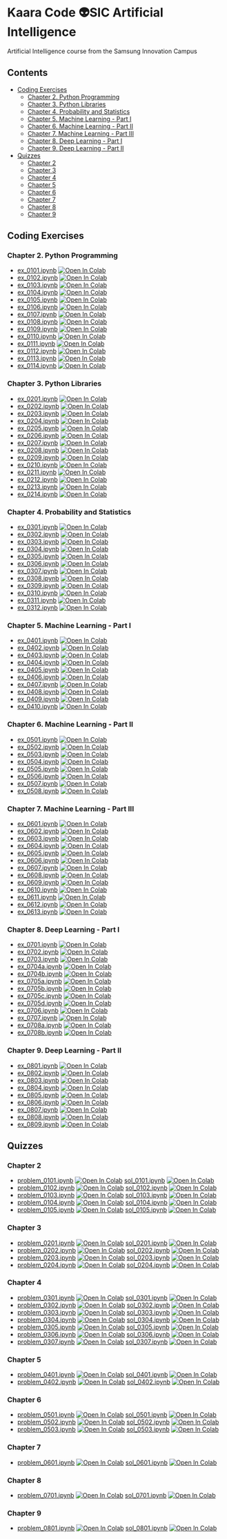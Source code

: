 # Kaara Code 👽SIC Artificial Intelligence
Artificial Intelligence course from the Samsung Innovation Campus

## Contents

* [Coding Exercises](#coding-exercises)
  * [Chapter 2. Python Programming](#chapter-2-python-programming)
  * [Chapter 3. Python Libraries](#chapter-3-python-libraries)
  * [Chapter 4. Probability and Statistics](#chapter-4-probability-and-statistics)
  * [Chapter 5. Machine Learning - Part I](#chapter-5-machine-learning---part-i)
  * [Chapter 6. Machine Learning - Part II](#chapter-6-machine-learning---part-ii)
  * [Chapter 7. Machine Learning - Part III](#chapter-7-machine-learning---part-iii)
  * [Chapter 8. Deep Learning - Part I](#chapter-8-deep-learning---part-i)
  * [Chapter 9. Deep Learning - Part II](#chapter-9-deep-learning---part-ii)
* [Quizzes](#quizzes)
  * [Chapter 2](#chapter-2)
  * [Chapter 3](#chapter-3)
  * [Chapter 4](#chapter-4)
  * [Chapter 5](#chapter-5)
  * [Chapter 6](#chapter-6)
  * [Chapter 7](#chapter-7)
  * [Chapter 8](#chapter-8)
  * [Chapter 9](#chapter-9)

## Coding Exercises

### Chapter 2. Python Programming
* [ex_0101.ipynb](https://github.com/stefannae/SIC-Artificial-Intelligence/blob/main/SIC_AI_Coding_Exercises/SIC_AI_Chapter_02_Coding_Exercises/ex_0101.ipynb) [![Open In Colab](https://colab.research.google.com/assets/colab-badge.svg)](https://colab.research.google.com/github/stefannae/SIC-Artificial-Intelligence/blob/main/SIC_AI_Coding_Exercises/SIC_AI_Chapter_02_Coding_Exercises/ex_0101.ipynb)
* [ex_0102.ipynb](https://github.com/stefannae/SIC-Artificial-Intelligence/blob/main/SIC_AI_Coding_Exercises/SIC_AI_Chapter_02_Coding_Exercises/ex_0102.ipynb) [![Open In Colab](https://colab.research.google.com/assets/colab-badge.svg)](https://colab.research.google.com/github/stefannae/SIC-Artificial-Intelligence/blob/main/SIC_AI_Coding_Exercises/SIC_AI_Chapter_02_Coding_Exercises/ex_0102.ipynb)
* [ex_0103.ipynb](https://github.com/stefannae/SIC-Artificial-Intelligence/blob/main/SIC_AI_Coding_Exercises/SIC_AI_Chapter_02_Coding_Exercises/ex_0103.ipynb) [![Open In Colab](https://colab.research.google.com/assets/colab-badge.svg)](https://colab.research.google.com/github/stefannae/SIC-Artificial-Intelligence/blob/main/SIC_AI_Coding_Exercises/SIC_AI_Chapter_02_Coding_Exercises/ex_0103.ipynb)
* [ex_0104.ipynb](https://github.com/stefannae/SIC-Artificial-Intelligence/blob/main/SIC_AI_Coding_Exercises/SIC_AI_Chapter_02_Coding_Exercises/ex_0104.ipynb) [![Open In Colab](https://colab.research.google.com/assets/colab-badge.svg)](https://colab.research.google.com/github/stefannae/SIC-Artificial-Intelligence/blob/main/SIC_AI_Coding_Exercises/SIC_AI_Chapter_02_Coding_Exercises/ex_0104.ipynb)
* [ex_0105.ipynb](https://github.com/stefannae/SIC-Artificial-Intelligence/blob/main/SIC_AI_Coding_Exercises/SIC_AI_Chapter_02_Coding_Exercises/ex_0105.ipynb) [![Open In Colab](https://colab.research.google.com/assets/colab-badge.svg)](https://colab.research.google.com/github/stefannae/SIC-Artificial-Intelligence/blob/main/SIC_AI_Coding_Exercises/SIC_AI_Chapter_02_Coding_Exercises/ex_0105.ipynb)
* [ex_0106.ipynb](https://github.com/stefannae/SIC-Artificial-Intelligence/blob/main/SIC_AI_Coding_Exercises/SIC_AI_Chapter_02_Coding_Exercises/ex_0106.ipynb) [![Open In Colab](https://colab.research.google.com/assets/colab-badge.svg)](https://colab.research.google.com/github/stefannae/SIC-Artificial-Intelligence/blob/main/SIC_AI_Coding_Exercises/SIC_AI_Chapter_02_Coding_Exercises/ex_0106.ipynb)
* [ex_0107.ipynb](https://github.com/stefannae/SIC-Artificial-Intelligence/blob/main/SIC_AI_Coding_Exercises/SIC_AI_Chapter_02_Coding_Exercises/ex_0107.ipynb) [![Open In Colab](https://colab.research.google.com/assets/colab-badge.svg)](https://colab.research.google.com/github/stefannae/SIC-Artificial-Intelligence/blob/main/SIC_AI_Coding_Exercises/SIC_AI_Chapter_02_Coding_Exercises/ex_0107.ipynb)
* [ex_0108.ipynb](https://github.com/stefannae/SIC-Artificial-Intelligence/blob/main/SIC_AI_Coding_Exercises/SIC_AI_Chapter_02_Coding_Exercises/ex_0108.ipynb) [![Open In Colab](https://colab.research.google.com/assets/colab-badge.svg)](https://colab.research.google.com/github/stefannae/SIC-Artificial-Intelligence/blob/main/SIC_AI_Coding_Exercises/SIC_AI_Chapter_02_Coding_Exercises/ex_0108.ipynb)
* [ex_0109.ipynb](https://github.com/stefannae/SIC-Artificial-Intelligence/blob/main/SIC_AI_Coding_Exercises/SIC_AI_Chapter_02_Coding_Exercises/ex_0109.ipynb) [![Open In Colab](https://colab.research.google.com/assets/colab-badge.svg)](https://colab.research.google.com/github/stefannae/SIC-Artificial-Intelligence/blob/main/SIC_AI_Coding_Exercises/SIC_AI_Chapter_02_Coding_Exercises/ex_0109.ipynb)
* [ex_0110.ipynb](https://github.com/stefannae/SIC-Artificial-Intelligence/blob/main/SIC_AI_Coding_Exercises/SIC_AI_Chapter_02_Coding_Exercises/ex_0110.ipynb) [![Open In Colab](https://colab.research.google.com/assets/colab-badge.svg)](https://colab.research.google.com/github/stefannae/SIC-Artificial-Intelligence/blob/main/SIC_AI_Coding_Exercises/SIC_AI_Chapter_02_Coding_Exercises/ex_0110.ipynb)
* [ex_0111.ipynb](https://github.com/stefannae/SIC-Artificial-Intelligence/blob/main/SIC_AI_Coding_Exercises/SIC_AI_Chapter_02_Coding_Exercises/ex_0111.ipynb) [![Open In Colab](https://colab.research.google.com/assets/colab-badge.svg)](https://colab.research.google.com/github/stefannae/SIC-Artificial-Intelligence/blob/main/SIC_AI_Coding_Exercises/SIC_AI_Chapter_02_Coding_Exercises/ex_0111.ipynb)
* [ex_0112.ipynb](https://github.com/stefannae/SIC-Artificial-Intelligence/blob/main/SIC_AI_Coding_Exercises/SIC_AI_Chapter_02_Coding_Exercises/ex_0112.ipynb) [![Open In Colab](https://colab.research.google.com/assets/colab-badge.svg)](https://colab.research.google.com/github/stefannae/SIC-Artificial-Intelligence/blob/main/SIC_AI_Coding_Exercises/SIC_AI_Chapter_02_Coding_Exercises/ex_0112.ipynb)
* [ex_0113.ipynb](https://github.com/stefannae/SIC-Artificial-Intelligence/blob/main/SIC_AI_Coding_Exercises/SIC_AI_Chapter_02_Coding_Exercises/ex_0113.ipynb) [![Open In Colab](https://colab.research.google.com/assets/colab-badge.svg)](https://colab.research.google.com/github/stefannae/SIC-Artificial-Intelligence/blob/main/SIC_AI_Coding_Exercises/SIC_AI_Chapter_02_Coding_Exercises/ex_0113.ipynb)
* [ex_0114.ipynb](https://github.com/stefannae/SIC-Artificial-Intelligence/blob/main/SIC_AI_Coding_Exercises/SIC_AI_Chapter_02_Coding_Exercises/ex_0114.ipynb) [![Open In Colab](https://colab.research.google.com/assets/colab-badge.svg)](https://colab.research.google.com/github/stefannae/SIC-Artificial-Intelligence/blob/main/SIC_AI_Coding_Exercises/SIC_AI_Chapter_02_Coding_Exercises/ex_0114.ipynb)

### Chapter 3. Python Libraries
* [ex_0201.ipynb](https://github.com/stefannae/SIC-Artificial-Intelligence/blob/main/SIC_AI_Coding_Exercises/SIC_AI_Chapter_03_Coding_Exercises/ex_0201.ipynb) [![Open In Colab](https://colab.research.google.com/assets/colab-badge.svg)](https://colab.research.google.com/github/stefannae/SIC-Artificial-Intelligence/blob/main/SIC_AI_Coding_Exercises/SIC_AI_Chapter_03_Coding_Exercises/ex_0201.ipynb)
* [ex_0202.ipynb](https://github.com/stefannae/SIC-Artificial-Intelligence/blob/main/SIC_AI_Coding_Exercises/SIC_AI_Chapter_03_Coding_Exercises/ex_0202.ipynb) [![Open In Colab](https://colab.research.google.com/assets/colab-badge.svg)](https://colab.research.google.com/github/stefannae/SIC-Artificial-Intelligence/blob/main/SIC_AI_Coding_Exercises/SIC_AI_Chapter_03_Coding_Exercises/ex_0202.ipynb)
* [ex_0203.ipynb](https://github.com/stefannae/SIC-Artificial-Intelligence/blob/main/SIC_AI_Coding_Exercises/SIC_AI_Chapter_03_Coding_Exercises/ex_0203.ipynb) [![Open In Colab](https://colab.research.google.com/assets/colab-badge.svg)](https://colab.research.google.com/github/stefannae/SIC-Artificial-Intelligence/blob/main/SIC_AI_Coding_Exercises/SIC_AI_Chapter_03_Coding_Exercises/ex_0203.ipynb)
* [ex_0204.ipynb](https://github.com/stefannae/SIC-Artificial-Intelligence/blob/main/SIC_AI_Coding_Exercises/SIC_AI_Chapter_03_Coding_Exercises/ex_0204.ipynb) [![Open In Colab](https://colab.research.google.com/assets/colab-badge.svg)](https://colab.research.google.com/github/stefannae/SIC-Artificial-Intelligence/blob/main/SIC_AI_Coding_Exercises/SIC_AI_Chapter_03_Coding_Exercises/ex_0204.ipynb)
* [ex_0205.ipynb](https://github.com/stefannae/SIC-Artificial-Intelligence/blob/main/SIC_AI_Coding_Exercises/SIC_AI_Chapter_03_Coding_Exercises/ex_0205.ipynb) [![Open In Colab](https://colab.research.google.com/assets/colab-badge.svg)](https://colab.research.google.com/github/stefannae/SIC-Artificial-Intelligence/blob/main/SIC_AI_Coding_Exercises/SIC_AI_Chapter_03_Coding_Exercises/ex_0205.ipynb)
* [ex_0206.ipynb](https://github.com/stefannae/SIC-Artificial-Intelligence/blob/main/SIC_AI_Coding_Exercises/SIC_AI_Chapter_03_Coding_Exercises/ex_0206.ipynb) [![Open In Colab](https://colab.research.google.com/assets/colab-badge.svg)](https://colab.research.google.com/github/stefannae/SIC-Artificial-Intelligence/blob/main/SIC_AI_Coding_Exercises/SIC_AI_Chapter_03_Coding_Exercises/ex_0206.ipynb)
* [ex_0207.ipynb](https://github.com/stefannae/SIC-Artificial-Intelligence/blob/main/SIC_AI_Coding_Exercises/SIC_AI_Chapter_03_Coding_Exercises/ex_0207.ipynb) [![Open In Colab](https://colab.research.google.com/assets/colab-badge.svg)](https://colab.research.google.com/github/stefannae/SIC-Artificial-Intelligence/blob/main/SIC_AI_Coding_Exercises/SIC_AI_Chapter_03_Coding_Exercises/ex_0207.ipynb)
* [ex_0208.ipynb](https://github.com/stefannae/SIC-Artificial-Intelligence/blob/main/SIC_AI_Coding_Exercises/SIC_AI_Chapter_03_Coding_Exercises/ex_0208.ipynb) [![Open In Colab](https://colab.research.google.com/assets/colab-badge.svg)](https://colab.research.google.com/github/stefannae/SIC-Artificial-Intelligence/blob/main/SIC_AI_Coding_Exercises/SIC_AI_Chapter_03_Coding_Exercises/ex_0208.ipynb)
* [ex_0209.ipynb](https://github.com/stefannae/SIC-Artificial-Intelligence/blob/main/SIC_AI_Coding_Exercises/SIC_AI_Chapter_03_Coding_Exercises/ex_0209.ipynb) [![Open In Colab](https://colab.research.google.com/assets/colab-badge.svg)](https://colab.research.google.com/github/stefannae/SIC-Artificial-Intelligence/blob/main/SIC_AI_Coding_Exercises/SIC_AI_Chapter_03_Coding_Exercises/ex_0209.ipynb)
* [ex_0210.ipynb](https://github.com/stefannae/SIC-Artificial-Intelligence/blob/main/SIC_AI_Coding_Exercises/SIC_AI_Chapter_03_Coding_Exercises/ex_0210.ipynb) [![Open In Colab](https://colab.research.google.com/assets/colab-badge.svg)](https://colab.research.google.com/github/stefannae/SIC-Artificial-Intelligence/blob/main/SIC_AI_Coding_Exercises/SIC_AI_Chapter_03_Coding_Exercises/ex_0210.ipynb)
* [ex_0211.ipynb](https://github.com/stefannae/SIC-Artificial-Intelligence/blob/main/SIC_AI_Coding_Exercises/SIC_AI_Chapter_03_Coding_Exercises/ex_0211.ipynb) [![Open In Colab](https://colab.research.google.com/assets/colab-badge.svg)](https://colab.research.google.com/github/stefannae/SIC-Artificial-Intelligence/blob/main/SIC_AI_Coding_Exercises/SIC_AI_Chapter_03_Coding_Exercises/ex_0211.ipynb)
* [ex_0212.ipynb](https://github.com/stefannae/SIC-Artificial-Intelligence/blob/main/SIC_AI_Coding_Exercises/SIC_AI_Chapter_03_Coding_Exercises/ex_0212.ipynb) [![Open In Colab](https://colab.research.google.com/assets/colab-badge.svg)](https://colab.research.google.com/github/stefannae/SIC-Artificial-Intelligence/blob/main/SIC_AI_Coding_Exercises/SIC_AI_Chapter_03_Coding_Exercises/ex_0212.ipynb)
* [ex_0213.ipynb](https://github.com/stefannae/SIC-Artificial-Intelligence/blob/main/SIC_AI_Coding_Exercises/SIC_AI_Chapter_03_Coding_Exercises/ex_0213.ipynb) [![Open In Colab](https://colab.research.google.com/assets/colab-badge.svg)](https://colab.research.google.com/github/stefannae/SIC-Artificial-Intelligence/blob/main/SIC_AI_Coding_Exercises/SIC_AI_Chapter_03_Coding_Exercises/ex_0213.ipynb)
* [ex_0214.ipynb](https://github.com/stefannae/SIC-Artificial-Intelligence/blob/main/SIC_AI_Coding_Exercises/SIC_AI_Chapter_03_Coding_Exercises/ex_0214.ipynb) [![Open In Colab](https://colab.research.google.com/assets/colab-badge.svg)](https://colab.research.google.com/github/stefannae/SIC-Artificial-Intelligence/blob/main/SIC_AI_Coding_Exercises/SIC_AI_Chapter_03_Coding_Exercises/ex_0214.ipynb)

### Chapter 4. Probability and Statistics
* [ex_0301.ipynb](https://github.com/stefannae/SIC-Artificial-Intelligence/blob/main/SIC_AI_Coding_Exercises/SIC_AI_Chapter_04_Coding_Exercises/ex_0301.ipynb) [![Open In Colab](https://colab.research.google.com/assets/colab-badge.svg)](https://colab.research.google.com/github/stefannae/SIC-Artificial-Intelligence/blob/main/SIC_AI_Coding_Exercises/SIC_AI_Chapter_04_Coding_Exercises/ex_0301.ipynb)
* [ex_0302.ipynb](https://github.com/stefannae/SIC-Artificial-Intelligence/blob/main/SIC_AI_Coding_Exercises/SIC_AI_Chapter_04_Coding_Exercises/ex_0302.ipynb) [![Open In Colab](https://colab.research.google.com/assets/colab-badge.svg)](https://colab.research.google.com/github/stefannae/SIC-Artificial-Intelligence/blob/main/SIC_AI_Coding_Exercises/SIC_AI_Chapter_04_Coding_Exercises/ex_0302.ipynb)
* [ex_0303.ipynb](https://github.com/stefannae/SIC-Artificial-Intelligence/blob/main/SIC_AI_Coding_Exercises/SIC_AI_Chapter_04_Coding_Exercises/ex_0303.ipynb) [![Open In Colab](https://colab.research.google.com/assets/colab-badge.svg)](https://colab.research.google.com/github/stefannae/SIC-Artificial-Intelligence/blob/main/SIC_AI_Coding_Exercises/SIC_AI_Chapter_04_Coding_Exercises/ex_0303.ipynb)
* [ex_0304.ipynb](https://github.com/stefannae/SIC-Artificial-Intelligence/blob/main/SIC_AI_Coding_Exercises/SIC_AI_Chapter_04_Coding_Exercises/ex_0304.ipynb) [![Open In Colab](https://colab.research.google.com/assets/colab-badge.svg)](https://colab.research.google.com/github/stefannae/SIC-Artificial-Intelligence/blob/main/SIC_AI_Coding_Exercises/SIC_AI_Chapter_04_Coding_Exercises/ex_0304.ipynb)
* [ex_0305.ipynb](https://github.com/stefannae/SIC-Artificial-Intelligence/blob/main/SIC_AI_Coding_Exercises/SIC_AI_Chapter_04_Coding_Exercises/ex_0305.ipynb) [![Open In Colab](https://colab.research.google.com/assets/colab-badge.svg)](https://colab.research.google.com/github/stefannae/SIC-Artificial-Intelligence/blob/main/SIC_AI_Coding_Exercises/SIC_AI_Chapter_04_Coding_Exercises/ex_0305.ipynb)
* [ex_0306.ipynb](https://github.com/stefannae/SIC-Artificial-Intelligence/blob/main/SIC_AI_Coding_Exercises/SIC_AI_Chapter_04_Coding_Exercises/ex_0306.ipynb) [![Open In Colab](https://colab.research.google.com/assets/colab-badge.svg)](https://colab.research.google.com/github/stefannae/SIC-Artificial-Intelligence/blob/main/SIC_AI_Coding_Exercises/SIC_AI_Chapter_04_Coding_Exercises/ex_0306.ipynb)
* [ex_0307.ipynb](https://github.com/stefannae/SIC-Artificial-Intelligence/blob/main/SIC_AI_Coding_Exercises/SIC_AI_Chapter_04_Coding_Exercises/ex_0307.ipynb) [![Open In Colab](https://colab.research.google.com/assets/colab-badge.svg)](https://colab.research.google.com/github/stefannae/SIC-Artificial-Intelligence/blob/main/SIC_AI_Coding_Exercises/SIC_AI_Chapter_04_Coding_Exercises/ex_0307.ipynb)
* [ex_0308.ipynb](https://github.com/stefannae/SIC-Artificial-Intelligence/blob/main/SIC_AI_Coding_Exercises/SIC_AI_Chapter_04_Coding_Exercises/ex_0308.ipynb) [![Open In Colab](https://colab.research.google.com/assets/colab-badge.svg)](https://colab.research.google.com/github/stefannae/SIC-Artificial-Intelligence/blob/main/SIC_AI_Coding_Exercises/SIC_AI_Chapter_04_Coding_Exercises/ex_0308.ipynb)
* [ex_0309.ipynb](https://github.com/stefannae/SIC-Artificial-Intelligence/blob/main/SIC_AI_Coding_Exercises/SIC_AI_Chapter_04_Coding_Exercises/ex_0309.ipynb) [![Open In Colab](https://colab.research.google.com/assets/colab-badge.svg)](https://colab.research.google.com/github/stefannae/SIC-Artificial-Intelligence/blob/main/SIC_AI_Coding_Exercises/SIC_AI_Chapter_04_Coding_Exercises/ex_0309.ipynb)
* [ex_0310.ipynb](https://github.com/stefannae/SIC-Artificial-Intelligence/blob/main/SIC_AI_Coding_Exercises/SIC_AI_Chapter_04_Coding_Exercises/ex_0310.ipynb) [![Open In Colab](https://colab.research.google.com/assets/colab-badge.svg)](https://colab.research.google.com/github/stefannae/SIC-Artificial-Intelligence/blob/main/SIC_AI_Coding_Exercises/SIC_AI_Chapter_04_Coding_Exercises/ex_0310.ipynb)
* [ex_0311.ipynb](https://github.com/stefannae/SIC-Artificial-Intelligence/blob/main/SIC_AI_Coding_Exercises/SIC_AI_Chapter_04_Coding_Exercises/ex_0311.ipynb) [![Open In Colab](https://colab.research.google.com/assets/colab-badge.svg)](https://colab.research.google.com/github/stefannae/SIC-Artificial-Intelligence/blob/main/SIC_AI_Coding_Exercises/SIC_AI_Chapter_04_Coding_Exercises/ex_0311.ipynb)
* [ex_0312.ipynb](https://github.com/stefannae/SIC-Artificial-Intelligence/blob/main/SIC_AI_Coding_Exercises/SIC_AI_Chapter_04_Coding_Exercises/ex_0312.ipynb) [![Open In Colab](https://colab.research.google.com/assets/colab-badge.svg)](https://colab.research.google.com/github/stefannae/SIC-Artificial-Intelligence/blob/main/SIC_AI_Coding_Exercises/SIC_AI_Chapter_04_Coding_Exercises/ex_0312.ipynb)

### Chapter 5. Machine Learning - Part I
* [ex_0401.ipynb](https://github.com/stefannae/SIC-Artificial-Intelligence/blob/main/SIC_AI_Coding_Exercises/SIC_AI_Chapter_05_Coding_Exercises/ex_0401.ipynb) [![Open In Colab](https://colab.research.google.com/assets/colab-badge.svg)](https://colab.research.google.com/github/stefannae/SIC-Artificial-Intelligence/blob/main/SIC_AI_Coding_Exercises/SIC_AI_Chapter_05_Coding_Exercises/ex_0401.ipynb)
* [ex_0402.ipynb](https://github.com/stefannae/SIC-Artificial-Intelligence/blob/main/SIC_AI_Coding_Exercises/SIC_AI_Chapter_05_Coding_Exercises/ex_0402.ipynb) [![Open In Colab](https://colab.research.google.com/assets/colab-badge.svg)](https://colab.research.google.com/github/stefannae/SIC-Artificial-Intelligence/blob/main/SIC_AI_Coding_Exercises/SIC_AI_Chapter_05_Coding_Exercises/ex_0402.ipynb)
* [ex_0403.ipynb](https://github.com/stefannae/SIC-Artificial-Intelligence/blob/main/SIC_AI_Coding_Exercises/SIC_AI_Chapter_05_Coding_Exercises/ex_0403.ipynb) [![Open In Colab](https://colab.research.google.com/assets/colab-badge.svg)](https://colab.research.google.com/github/stefannae/SIC-Artificial-Intelligence/blob/main/SIC_AI_Coding_Exercises/SIC_AI_Chapter_05_Coding_Exercises/ex_0403.ipynb)
* [ex_0404.ipynb](https://github.com/stefannae/SIC-Artificial-Intelligence/blob/main/SIC_AI_Coding_Exercises/SIC_AI_Chapter_05_Coding_Exercises/ex_0404.ipynb) [![Open In Colab](https://colab.research.google.com/assets/colab-badge.svg)](https://colab.research.google.com/github/stefannae/SIC-Artificial-Intelligence/blob/main/SIC_AI_Coding_Exercises/SIC_AI_Chapter_05_Coding_Exercises/ex_0404.ipynb)
* [ex_0405.ipynb](https://github.com/stefannae/SIC-Artificial-Intelligence/blob/main/SIC_AI_Coding_Exercises/SIC_AI_Chapter_05_Coding_Exercises/ex_0405.ipynb) [![Open In Colab](https://colab.research.google.com/assets/colab-badge.svg)](https://colab.research.google.com/github/stefannae/SIC-Artificial-Intelligence/blob/main/SIC_AI_Coding_Exercises/SIC_AI_Chapter_05_Coding_Exercises/ex_0405.ipynb)
* [ex_0406.ipynb](https://github.com/stefannae/SIC-Artificial-Intelligence/blob/main/SIC_AI_Coding_Exercises/SIC_AI_Chapter_05_Coding_Exercises/ex_0406.ipynb) [![Open In Colab](https://colab.research.google.com/assets/colab-badge.svg)](https://colab.research.google.com/github/stefannae/SIC-Artificial-Intelligence/blob/main/SIC_AI_Coding_Exercises/SIC_AI_Chapter_05_Coding_Exercises/ex_0406.ipynb)
* [ex_0407.ipynb](https://github.com/stefannae/SIC-Artificial-Intelligence/blob/main/SIC_AI_Coding_Exercises/SIC_AI_Chapter_05_Coding_Exercises/ex_0407.ipynb) [![Open In Colab](https://colab.research.google.com/assets/colab-badge.svg)](https://colab.research.google.com/github/stefannae/SIC-Artificial-Intelligence/blob/main/SIC_AI_Coding_Exercises/SIC_AI_Chapter_05_Coding_Exercises/ex_0407.ipynb)
* [ex_0408.ipynb](https://github.com/stefannae/SIC-Artificial-Intelligence/blob/main/SIC_AI_Coding_Exercises/SIC_AI_Chapter_05_Coding_Exercises/ex_0408.ipynb) [![Open In Colab](https://colab.research.google.com/assets/colab-badge.svg)](https://colab.research.google.com/github/stefannae/SIC-Artificial-Intelligence/blob/main/SIC_AI_Coding_Exercises/SIC_AI_Chapter_05_Coding_Exercises/ex_0408.ipynb)
* [ex_0409.ipynb](https://github.com/stefannae/SIC-Artificial-Intelligence/blob/main/SIC_AI_Coding_Exercises/SIC_AI_Chapter_05_Coding_Exercises/ex_0409.ipynb) [![Open In Colab](https://colab.research.google.com/assets/colab-badge.svg)](https://colab.research.google.com/github/stefannae/SIC-Artificial-Intelligence/blob/main/SIC_AI_Coding_Exercises/SIC_AI_Chapter_05_Coding_Exercises/ex_0409.ipynb)
* [ex_0410.ipynb](https://github.com/stefannae/SIC-Artificial-Intelligence/blob/main/SIC_AI_Coding_Exercises/SIC_AI_Chapter_05_Coding_Exercises/ex_0410.ipynb) [![Open In Colab](https://colab.research.google.com/assets/colab-badge.svg)](https://colab.research.google.com/github/stefannae/SIC-Artificial-Intelligence/blob/main/SIC_AI_Coding_Exercises/SIC_AI_Chapter_05_Coding_Exercises/ex_0410.ipynb)

### Chapter 6. Machine Learning - Part II
* [ex_0501.ipynb](https://github.com/stefannae/SIC-Artificial-Intelligence/blob/main/SIC_AI_Coding_Exercises/SIC_AI_Chapter_06_Coding_Exercises/ex_0501.ipynb) [![Open In Colab](https://colab.research.google.com/assets/colab-badge.svg)](https://colab.research.google.com/github/stefannae/SIC-Artificial-Intelligence/blob/main/SIC_AI_Coding_Exercises/SIC_AI_Chapter_06_Coding_Exercises/ex_0501.ipynb)
* [ex_0502.ipynb](https://github.com/stefannae/SIC-Artificial-Intelligence/blob/main/SIC_AI_Coding_Exercises/SIC_AI_Chapter_06_Coding_Exercises/ex_0502.ipynb) [![Open In Colab](https://colab.research.google.com/assets/colab-badge.svg)](https://colab.research.google.com/github/stefannae/SIC-Artificial-Intelligence/blob/main/SIC_AI_Coding_Exercises/SIC_AI_Chapter_06_Coding_Exercises/ex_0502.ipynb)
* [ex_0503.ipynb](https://github.com/stefannae/SIC-Artificial-Intelligence/blob/main/SIC_AI_Coding_Exercises/SIC_AI_Chapter_06_Coding_Exercises/ex_0503.ipynb) [![Open In Colab](https://colab.research.google.com/assets/colab-badge.svg)](https://colab.research.google.com/github/stefannae/SIC-Artificial-Intelligence/blob/main/SIC_AI_Coding_Exercises/SIC_AI_Chapter_06_Coding_Exercises/ex_0503.ipynb)
* [ex_0504.ipynb](https://github.com/stefannae/SIC-Artificial-Intelligence/blob/main/SIC_AI_Coding_Exercises/SIC_AI_Chapter_06_Coding_Exercises/ex_0504.ipynb) [![Open In Colab](https://colab.research.google.com/assets/colab-badge.svg)](https://colab.research.google.com/github/stefannae/SIC-Artificial-Intelligence/blob/main/SIC_AI_Coding_Exercises/SIC_AI_Chapter_06_Coding_Exercises/ex_0504.ipynb)
* [ex_0505.ipynb](https://github.com/stefannae/SIC-Artificial-Intelligence/blob/main/SIC_AI_Coding_Exercises/SIC_AI_Chapter_06_Coding_Exercises/ex_0505.ipynb) [![Open In Colab](https://colab.research.google.com/assets/colab-badge.svg)](https://colab.research.google.com/github/stefannae/SIC-Artificial-Intelligence/blob/main/SIC_AI_Coding_Exercises/SIC_AI_Chapter_06_Coding_Exercises/ex_0505.ipynb)
* [ex_0506.ipynb](https://github.com/stefannae/SIC-Artificial-Intelligence/blob/main/SIC_AI_Coding_Exercises/SIC_AI_Chapter_06_Coding_Exercises/ex_0506.ipynb) [![Open In Colab](https://colab.research.google.com/assets/colab-badge.svg)](https://colab.research.google.com/github/stefannae/SIC-Artificial-Intelligence/blob/main/SIC_AI_Coding_Exercises/SIC_AI_Chapter_06_Coding_Exercises/ex_0506.ipynb)
* [ex_0507.ipynb](https://github.com/stefannae/SIC-Artificial-Intelligence/blob/main/SIC_AI_Coding_Exercises/SIC_AI_Chapter_06_Coding_Exercises/ex_0507.ipynb) [![Open In Colab](https://colab.research.google.com/assets/colab-badge.svg)](https://colab.research.google.com/github/stefannae/SIC-Artificial-Intelligence/blob/main/SIC_AI_Coding_Exercises/SIC_AI_Chapter_06_Coding_Exercises/ex_0507.ipynb)
* [ex_0508.ipynb](https://github.com/stefannae/SIC-Artificial-Intelligence/blob/main/SIC_AI_Coding_Exercises/SIC_AI_Chapter_06_Coding_Exercises/ex_0508.ipynb) [![Open In Colab](https://colab.research.google.com/assets/colab-badge.svg)](https://colab.research.google.com/github/stefannae/SIC-Artificial-Intelligence/blob/main/SIC_AI_Coding_Exercises/SIC_AI_Chapter_06_Coding_Exercises/ex_0508.ipynb)

### Chapter 7. Machine Learning - Part III
* [ex_0601.ipynb](https://github.com/stefannae/SIC-Artificial-Intelligence/blob/main/SIC_AI_Coding_Exercises/SIC_AI_Chapter_07_Coding_Exercises/ex_0601.ipynb) [![Open In Colab](https://colab.research.google.com/assets/colab-badge.svg)](https://colab.research.google.com/github/stefannae/SIC-Artificial-Intelligence/blob/main/SIC_AI_Coding_Exercises/SIC_AI_Chapter_07_Coding_Exercises/ex_0601.ipynb)
* [ex_0602.ipynb](https://github.com/stefannae/SIC-Artificial-Intelligence/blob/main/SIC_AI_Coding_Exercises/SIC_AI_Chapter_07_Coding_Exercises/ex_0602.ipynb) [![Open In Colab](https://colab.research.google.com/assets/colab-badge.svg)](https://colab.research.google.com/github/stefannae/SIC-Artificial-Intelligence/blob/main/SIC_AI_Coding_Exercises/SIC_AI_Chapter_07_Coding_Exercises/ex_0602.ipynb)
* [ex_0603.ipynb](https://github.com/stefannae/SIC-Artificial-Intelligence/blob/main/SIC_AI_Coding_Exercises/SIC_AI_Chapter_07_Coding_Exercises/ex_0603.ipynb) [![Open In Colab](https://colab.research.google.com/assets/colab-badge.svg)](https://colab.research.google.com/github/stefannae/SIC-Artificial-Intelligence/blob/main/SIC_AI_Coding_Exercises/SIC_AI_Chapter_07_Coding_Exercises/ex_0603.ipynb)
* [ex_0604.ipynb](https://github.com/stefannae/SIC-Artificial-Intelligence/blob/main/SIC_AI_Coding_Exercises/SIC_AI_Chapter_07_Coding_Exercises/ex_0604.ipynb) [![Open In Colab](https://colab.research.google.com/assets/colab-badge.svg)](https://colab.research.google.com/github/stefannae/SIC-Artificial-Intelligence/blob/main/SIC_AI_Coding_Exercises/SIC_AI_Chapter_07_Coding_Exercises/ex_0604.ipynb)
* [ex_0605.ipynb](https://github.com/stefannae/SIC-Artificial-Intelligence/blob/main/SIC_AI_Coding_Exercises/SIC_AI_Chapter_07_Coding_Exercises/ex_0605.ipynb) [![Open In Colab](https://colab.research.google.com/assets/colab-badge.svg)](https://colab.research.google.com/github/stefannae/SIC-Artificial-Intelligence/blob/main/SIC_AI_Coding_Exercises/SIC_AI_Chapter_07_Coding_Exercises/ex_0605.ipynb)
* [ex_0606.ipynb](https://github.com/stefannae/SIC-Artificial-Intelligence/blob/main/SIC_AI_Coding_Exercises/SIC_AI_Chapter_07_Coding_Exercises/ex_0606.ipynb) [![Open In Colab](https://colab.research.google.com/assets/colab-badge.svg)](https://colab.research.google.com/github/stefannae/SIC-Artificial-Intelligence/blob/main/SIC_AI_Coding_Exercises/SIC_AI_Chapter_07_Coding_Exercises/ex_0606.ipynb)
* [ex_0607.ipynb](https://github.com/stefannae/SIC-Artificial-Intelligence/blob/main/SIC_AI_Coding_Exercises/SIC_AI_Chapter_07_Coding_Exercises/ex_0607.ipynb) [![Open In Colab](https://colab.research.google.com/assets/colab-badge.svg)](https://colab.research.google.com/github/stefannae/SIC-Artificial-Intelligence/blob/main/SIC_AI_Coding_Exercises/SIC_AI_Chapter_07_Coding_Exercises/ex_0607.ipynb)
* [ex_0608.ipynb](https://github.com/stefannae/SIC-Artificial-Intelligence/blob/main/SIC_AI_Coding_Exercises/SIC_AI_Chapter_07_Coding_Exercises/ex_0608.ipynb) [![Open In Colab](https://colab.research.google.com/assets/colab-badge.svg)](https://colab.research.google.com/github/stefannae/SIC-Artificial-Intelligence/blob/main/SIC_AI_Coding_Exercises/SIC_AI_Chapter_07_Coding_Exercises/ex_0608.ipynb)
* [ex_0609.ipynb](https://github.com/stefannae/SIC-Artificial-Intelligence/blob/main/SIC_AI_Coding_Exercises/SIC_AI_Chapter_07_Coding_Exercises/ex_0609.ipynb) [![Open In Colab](https://colab.research.google.com/assets/colab-badge.svg)](https://colab.research.google.com/github/stefannae/SIC-Artificial-Intelligence/blob/main/SIC_AI_Coding_Exercises/SIC_AI_Chapter_07_Coding_Exercises/ex_0609.ipynb)
* [ex_0610.ipynb](https://github.com/stefannae/SIC-Artificial-Intelligence/blob/main/SIC_AI_Coding_Exercises/SIC_AI_Chapter_07_Coding_Exercises/ex_0610.ipynb) [![Open In Colab](https://colab.research.google.com/assets/colab-badge.svg)](https://colab.research.google.com/github/stefannae/SIC-Artificial-Intelligence/blob/main/SIC_AI_Coding_Exercises/SIC_AI_Chapter_07_Coding_Exercises/ex_0610.ipynb)
* [ex_0611.ipynb](https://github.com/stefannae/SIC-Artificial-Intelligence/blob/main/SIC_AI_Coding_Exercises/SIC_AI_Chapter_07_Coding_Exercises/ex_0611.ipynb) [![Open In Colab](https://colab.research.google.com/assets/colab-badge.svg)](https://colab.research.google.com/github/stefannae/SIC-Artificial-Intelligence/blob/main/SIC_AI_Coding_Exercises/SIC_AI_Chapter_07_Coding_Exercises/ex_0611.ipynb)
* [ex_0612.ipynb](https://github.com/stefannae/SIC-Artificial-Intelligence/blob/main/SIC_AI_Coding_Exercises/SIC_AI_Chapter_07_Coding_Exercises/ex_0612.ipynb) [![Open In Colab](https://colab.research.google.com/assets/colab-badge.svg)](https://colab.research.google.com/github/stefannae/SIC-Artificial-Intelligence/blob/main/SIC_AI_Coding_Exercises/SIC_AI_Chapter_07_Coding_Exercises/ex_0612.ipynb)
* [ex_0613.ipynb](https://github.com/stefannae/SIC-Artificial-Intelligence/blob/main/SIC_AI_Coding_Exercises/SIC_AI_Chapter_07_Coding_Exercises/ex_0613.ipynb) [![Open In Colab](https://colab.research.google.com/assets/colab-badge.svg)](https://colab.research.google.com/github/stefannae/SIC-Artificial-Intelligence/blob/main/SIC_AI_Coding_Exercises/SIC_AI_Chapter_07_Coding_Exercises/ex_0613.ipynb)

### Chapter 8. Deep Learning - Part I
* [ex_0701.ipynb](https://github.com/stefannae/SIC-Artificial-Intelligence/blob/main/SIC_AI_Coding_Exercises/SIC_AI_Chapter_08_Coding_Exercises/ex_0701.ipynb) [![Open In Colab](https://colab.research.google.com/assets/colab-badge.svg)](https://colab.research.google.com/github/stefannae/SIC-Artificial-Intelligence/blob/main/SIC_AI_Coding_Exercises/SIC_AI_Chapter_08_Coding_Exercises/ex_0701.ipynb)
* [ex_0702.ipynb](https://github.com/stefannae/SIC-Artificial-Intelligence/blob/main/SIC_AI_Coding_Exercises/SIC_AI_Chapter_08_Coding_Exercises/ex_0702.ipynb) [![Open In Colab](https://colab.research.google.com/assets/colab-badge.svg)](https://colab.research.google.com/github/stefannae/SIC-Artificial-Intelligence/blob/main/SIC_AI_Coding_Exercises/SIC_AI_Chapter_08_Coding_Exercises/ex_0702.ipynb)
* [ex_0703.ipynb](https://github.com/stefannae/SIC-Artificial-Intelligence/blob/main/SIC_AI_Coding_Exercises/SIC_AI_Chapter_08_Coding_Exercises/ex_0703.ipynb) [![Open In Colab](https://colab.research.google.com/assets/colab-badge.svg)](https://colab.research.google.com/github/stefannae/SIC-Artificial-Intelligence/blob/main/SIC_AI_Coding_Exercises/SIC_AI_Chapter_08_Coding_Exercises/ex_0703.ipynb)
* [ex_0704a.ipynb](https://github.com/stefannae/SIC-Artificial-Intelligence/blob/main/SIC_AI_Coding_Exercises/SIC_AI_Chapter_08_Coding_Exercises/ex_0704a.ipynb) [![Open In Colab](https://colab.research.google.com/assets/colab-badge.svg)](https://colab.research.google.com/github/stefannae/SIC-Artificial-Intelligence/blob/main/SIC_AI_Coding_Exercises/SIC_AI_Chapter_08_Coding_Exercises/ex_0704a.ipynb)
* [ex_0704b.ipynb](https://github.com/stefannae/SIC-Artificial-Intelligence/blob/main/SIC_AI_Coding_Exercises/SIC_AI_Chapter_08_Coding_Exercises/ex_0704b.ipynb) [![Open In Colab](https://colab.research.google.com/assets/colab-badge.svg)](https://colab.research.google.com/github/stefannae/SIC-Artificial-Intelligence/blob/main/SIC_AI_Coding_Exercises/SIC_AI_Chapter_08_Coding_Exercises/ex_0704b.ipynb)
* [ex_0705a.ipynb](https://github.com/stefannae/SIC-Artificial-Intelligence/blob/main/SIC_AI_Coding_Exercises/SIC_AI_Chapter_08_Coding_Exercises/ex_0705a.ipynb) [![Open In Colab](https://colab.research.google.com/assets/colab-badge.svg)](https://colab.research.google.com/github/stefannae/SIC-Artificial-Intelligence/blob/main/SIC_AI_Coding_Exercises/SIC_AI_Chapter_08_Coding_Exercises/ex_0705a.ipynb)
* [ex_0705b.ipynb](https://github.com/stefannae/SIC-Artificial-Intelligence/blob/main/SIC_AI_Coding_Exercises/SIC_AI_Chapter_08_Coding_Exercises/ex_0705b.ipynb) [![Open In Colab](https://colab.research.google.com/assets/colab-badge.svg)](https://colab.research.google.com/github/stefannae/SIC-Artificial-Intelligence/blob/main/SIC_AI_Coding_Exercises/SIC_AI_Chapter_08_Coding_Exercises/ex_0705b.ipynb)
* [ex_0705c.ipynb](https://github.com/stefannae/SIC-Artificial-Intelligence/blob/main/SIC_AI_Coding_Exercises/SIC_AI_Chapter_08_Coding_Exercises/ex_0705c.ipynb) [![Open In Colab](https://colab.research.google.com/assets/colab-badge.svg)](https://colab.research.google.com/github/stefannae/SIC-Artificial-Intelligence/blob/main/SIC_AI_Coding_Exercises/SIC_AI_Chapter_08_Coding_Exercises/ex_0705c.ipynb)
* [ex_0705d.ipynb](https://github.com/stefannae/SIC-Artificial-Intelligence/blob/main/SIC_AI_Coding_Exercises/SIC_AI_Chapter_08_Coding_Exercises/ex_0705d.ipynb) [![Open In Colab](https://colab.research.google.com/assets/colab-badge.svg)](https://colab.research.google.com/github/stefannae/SIC-Artificial-Intelligence/blob/main/SIC_AI_Coding_Exercises/SIC_AI_Chapter_08_Coding_Exercises/ex_0705d.ipynb)
* [ex_0706.ipynb](https://github.com/stefannae/SIC-Artificial-Intelligence/blob/main/SIC_AI_Coding_Exercises/SIC_AI_Chapter_08_Coding_Exercises/ex_0706.ipynb) [![Open In Colab](https://colab.research.google.com/assets/colab-badge.svg)](https://colab.research.google.com/github/stefannae/SIC-Artificial-Intelligence/blob/main/SIC_AI_Coding_Exercises/SIC_AI_Chapter_08_Coding_Exercises/ex_0706.ipynb)
* [ex_0707.ipynb](https://github.com/stefannae/SIC-Artificial-Intelligence/blob/main/SIC_AI_Coding_Exercises/SIC_AI_Chapter_08_Coding_Exercises/ex_0707.ipynb) [![Open In Colab](https://colab.research.google.com/assets/colab-badge.svg)](https://colab.research.google.com/github/stefannae/SIC-Artificial-Intelligence/blob/main/SIC_AI_Coding_Exercises/SIC_AI_Chapter_08_Coding_Exercises/ex_0707.ipynb)
* [ex_0708a.ipynb](https://github.com/stefannae/SIC-Artificial-Intelligence/blob/main/SIC_AI_Coding_Exercises/SIC_AI_Chapter_08_Coding_Exercises/ex_0708a.ipynb) [![Open In Colab](https://colab.research.google.com/assets/colab-badge.svg)](https://colab.research.google.com/github/stefannae/SIC-Artificial-Intelligence/blob/main/SIC_AI_Coding_Exercises/SIC_AI_Chapter_08_Coding_Exercises/ex_0708a.ipynb)
* [ex_0708b.ipynb](https://github.com/stefannae/SIC-Artificial-Intelligence/blob/main/SIC_AI_Coding_Exercises/SIC_AI_Chapter_08_Coding_Exercises/ex_0708b.ipynb) [![Open In Colab](https://colab.research.google.com/assets/colab-badge.svg)](https://colab.research.google.com/github/stefannae/SIC-Artificial-Intelligence/blob/main/SIC_AI_Coding_Exercises/SIC_AI_Chapter_08_Coding_Exercises/ex_0708b.ipynb)

### Chapter 9. Deep Learning - Part II
* [ex_0801.ipynb](https://github.com/stefannae/SIC-Artificial-Intelligence/blob/main/SIC_AI_Coding_Exercises/SIC_AI_Chapter_09_Coding_Exercises/ex_0801.ipynb) [![Open In Colab](https://colab.research.google.com/assets/colab-badge.svg)](https://colab.research.google.com/github/stefannae/SIC-Artificial-Intelligence/blob/main/SIC_AI_Coding_Exercises/SIC_AI_Chapter_09_Coding_Exercises/ex_0801.ipynb)
* [ex_0802.ipynb](https://github.com/stefannae/SIC-Artificial-Intelligence/blob/main/SIC_AI_Coding_Exercises/SIC_AI_Chapter_09_Coding_Exercises/ex_0802.ipynb) [![Open In Colab](https://colab.research.google.com/assets/colab-badge.svg)](https://colab.research.google.com/github/stefannae/SIC-Artificial-Intelligence/blob/main/SIC_AI_Coding_Exercises/SIC_AI_Chapter_09_Coding_Exercises/ex_0802.ipynb)
* [ex_0803.ipynb](https://github.com/stefannae/SIC-Artificial-Intelligence/blob/main/SIC_AI_Coding_Exercises/SIC_AI_Chapter_09_Coding_Exercises/ex_0803.ipynb) [![Open In Colab](https://colab.research.google.com/assets/colab-badge.svg)](https://colab.research.google.com/github/stefannae/SIC-Artificial-Intelligence/blob/main/SIC_AI_Coding_Exercises/SIC_AI_Chapter_09_Coding_Exercises/ex_0803.ipynb)
* [ex_0804.ipynb](https://github.com/stefannae/SIC-Artificial-Intelligence/blob/main/SIC_AI_Coding_Exercises/SIC_AI_Chapter_09_Coding_Exercises/ex_0804.ipynb) [![Open In Colab](https://colab.research.google.com/assets/colab-badge.svg)](https://colab.research.google.com/github/stefannae/SIC-Artificial-Intelligence/blob/main/SIC_AI_Coding_Exercises/SIC_AI_Chapter_09_Coding_Exercises/ex_0804.ipynb)
* [ex_0805.ipynb](https://github.com/stefannae/SIC-Artificial-Intelligence/blob/main/SIC_AI_Coding_Exercises/SIC_AI_Chapter_09_Coding_Exercises/ex_0805.ipynb) [![Open In Colab](https://colab.research.google.com/assets/colab-badge.svg)](https://colab.research.google.com/github/stefannae/SIC-Artificial-Intelligence/blob/main/SIC_AI_Coding_Exercises/SIC_AI_Chapter_09_Coding_Exercises/ex_0805.ipynb)
* [ex_0806.ipynb](https://github.com/stefannae/SIC-Artificial-Intelligence/blob/main/SIC_AI_Coding_Exercises/SIC_AI_Chapter_09_Coding_Exercises/ex_0806.ipynb) [![Open In Colab](https://colab.research.google.com/assets/colab-badge.svg)](https://colab.research.google.com/github/stefannae/SIC-Artificial-Intelligence/blob/main/SIC_AI_Coding_Exercises/SIC_AI_Chapter_09_Coding_Exercises/ex_0806.ipynb)
* [ex_0807.ipynb](https://github.com/stefannae/SIC-Artificial-Intelligence/blob/main/SIC_AI_Coding_Exercises/SIC_AI_Chapter_09_Coding_Exercises/ex_0807.ipynb) [![Open In Colab](https://colab.research.google.com/assets/colab-badge.svg)](https://colab.research.google.com/github/stefannae/SIC-Artificial-Intelligence/blob/main/SIC_AI_Coding_Exercises/SIC_AI_Chapter_09_Coding_Exercises/ex_0807.ipynb)
* [ex_0808.ipynb](https://github.com/stefannae/SIC-Artificial-Intelligence/blob/main/SIC_AI_Coding_Exercises/SIC_AI_Chapter_09_Coding_Exercises/ex_0808.ipynb) [![Open In Colab](https://colab.research.google.com/assets/colab-badge.svg)](https://colab.research.google.com/github/stefannae/SIC-Artificial-Intelligence/blob/main/SIC_AI_Coding_Exercises/SIC_AI_Chapter_09_Coding_Exercises/ex_0808.ipynb)
* [ex_0809.ipynb](https://github.com/stefannae/SIC-Artificial-Intelligence/blob/main/SIC_AI_Coding_Exercises/SIC_AI_Chapter_09_Coding_Exercises/ex_0809.ipynb) [![Open In Colab](https://colab.research.google.com/assets/colab-badge.svg)](https://colab.research.google.com/github/stefannae/SIC-Artificial-Intelligence/blob/main/SIC_AI_Coding_Exercises/SIC_AI_Chapter_09_Coding_Exercises/ex_0809.ipynb)

## Quizzes

### Chapter 2
* [problem_0101.ipynb](https://github.com/stefannae/SIC-Artificial-Intelligence/blob/main/SIC_AI_Quizzes/SIC_AI_Chapter_02_Quiz/problem_0101.ipynb) [![Open In Colab](https://colab.research.google.com/assets/colab-badge.svg)](https://colab.research.google.com/github/stefannae/SIC-Artificial-Intelligence/blob/main/SIC_AI_Quizzes/SIC_AI_Chapter_02_Quiz/problem_0101.ipynb) [sol_0101.ipynb](https://github.com/stefannae/SIC-Artificial-Intelligence/blob/main/SIC_AI_Quizzes/SIC_AI_Chapter_02_Quiz/sol_0101.ipynb) [![Open In Colab](https://colab.research.google.com/assets/colab-badge.svg)](https://colab.research.google.com/github/stefannae/SIC-Artificial-Intelligence/blob/main/SIC_AI_Quizzes/SIC_AI_Chapter_02_Quiz/sol_0101.ipynb)
* [problem_0102.ipynb](https://github.com/stefannae/SIC-Artificial-Intelligence/blob/main/SIC_AI_Quizzes/SIC_AI_Chapter_02_Quiz/problem_0102.ipynb) [![Open In Colab](https://colab.research.google.com/assets/colab-badge.svg)](https://colab.research.google.com/github/stefannae/SIC-Artificial-Intelligence/blob/main/SIC_AI_Quizzes/SIC_AI_Chapter_02_Quiz/problem_0102.ipynb) [sol_0102.ipynb](https://github.com/stefannae/SIC-Artificial-Intelligence/blob/main/SIC_AI_Quizzes/SIC_AI_Chapter_02_Quiz/sol_0102.ipynb) [![Open In Colab](https://colab.research.google.com/assets/colab-badge.svg)](https://colab.research.google.com/github/stefannae/SIC-Artificial-Intelligence/blob/main/SIC_AI_Quizzes/SIC_AI_Chapter_02_Quiz/sol_0102.ipynb)
* [problem_0103.ipynb](https://github.com/stefannae/SIC-Artificial-Intelligence/blob/main/SIC_AI_Quizzes/SIC_AI_Chapter_02_Quiz/problem_0103.ipynb) [![Open In Colab](https://colab.research.google.com/assets/colab-badge.svg)](https://colab.research.google.com/github/stefannae/SIC-Artificial-Intelligence/blob/main/SIC_AI_Quizzes/SIC_AI_Chapter_02_Quiz/problem_0103.ipynb) [sol_0103.ipynb](https://github.com/stefannae/SIC-Artificial-Intelligence/blob/main/SIC_AI_Quizzes/SIC_AI_Chapter_02_Quiz/sol_0103.ipynb) [![Open In Colab](https://colab.research.google.com/assets/colab-badge.svg)](https://colab.research.google.com/github/stefannae/SIC-Artificial-Intelligence/blob/main/SIC_AI_Quizzes/SIC_AI_Chapter_02_Quiz/sol_0103.ipynb)
* [problem_0104.ipynb](https://github.com/stefannae/SIC-Artificial-Intelligence/blob/main/SIC_AI_Quizzes/SIC_AI_Chapter_02_Quiz/problem_0104.ipynb) [![Open In Colab](https://colab.research.google.com/assets/colab-badge.svg)](https://colab.research.google.com/github/stefannae/SIC-Artificial-Intelligence/blob/main/SIC_AI_Quizzes/SIC_AI_Chapter_02_Quiz/problem_0104.ipynb) [sol_0104.ipynb](https://github.com/stefannae/SIC-Artificial-Intelligence/blob/main/SIC_AI_Quizzes/SIC_AI_Chapter_02_Quiz/sol_0104.ipynb) [![Open In Colab](https://colab.research.google.com/assets/colab-badge.svg)](https://colab.research.google.com/github/stefannae/SIC-Artificial-Intelligence/blob/main/SIC_AI_Quizzes/SIC_AI_Chapter_02_Quiz/sol_0104.ipynb)
* [problem_0105.ipynb](https://github.com/stefannae/SIC-Artificial-Intelligence/blob/main/SIC_AI_Quizzes/SIC_AI_Chapter_02_Quiz/problem_0105.ipynb) [![Open In Colab](https://colab.research.google.com/assets/colab-badge.svg)](https://colab.research.google.com/github/stefannae/SIC-Artificial-Intelligence/blob/main/SIC_AI_Quizzes/SIC_AI_Chapter_02_Quiz/problem_0105.ipynb) [sol_0105.ipynb](https://github.com/stefannae/SIC-Artificial-Intelligence/blob/main/SIC_AI_Quizzes/SIC_AI_Chapter_02_Quiz/sol_0105.ipynb) [![Open In Colab](https://colab.research.google.com/assets/colab-badge.svg)](https://colab.research.google.com/github/stefannae/SIC-Artificial-Intelligence/blob/main/SIC_AI_Quizzes/SIC_AI_Chapter_02_Quiz/sol_0105.ipynb)

### Chapter 3
* [problem_0201.ipynb](https://github.com/stefannae/SIC-Artificial-Intelligence/blob/main/SIC_AI_Quizzes/SIC_AI_Chapter_03_Quiz/problem_0201.ipynb) [![Open In Colab](https://colab.research.google.com/assets/colab-badge.svg)](https://colab.research.google.com/github/stefannae/SIC-Artificial-Intelligence/blob/main/SIC_AI_Quizzes/SIC_AI_Chapter_03_Quiz/problem_0201.ipynb) [sol_0201.ipynb](https://github.com/stefannae/SIC-Artificial-Intelligence/blob/main/SIC_AI_Quizzes/SIC_AI_Chapter_03_Quiz/sol_0201.ipynb) [![Open In Colab](https://colab.research.google.com/assets/colab-badge.svg)](https://colab.research.google.com/github/stefannae/SIC-Artificial-Intelligence/blob/main/SIC_AI_Quizzes/SIC_AI_Chapter_03_Quiz/sol_0201.ipynb)
* [problem_0202.ipynb](https://github.com/stefannae/SIC-Artificial-Intelligence/blob/main/SIC_AI_Quizzes/SIC_AI_Chapter_03_Quiz/problem_0202.ipynb) [![Open In Colab](https://colab.research.google.com/assets/colab-badge.svg)](https://colab.research.google.com/github/stefannae/SIC-Artificial-Intelligence/blob/main/SIC_AI_Quizzes/SIC_AI_Chapter_03_Quiz/problem_0202.ipynb) [sol_0202.ipynb](https://github.com/stefannae/SIC-Artificial-Intelligence/blob/main/SIC_AI_Quizzes/SIC_AI_Chapter_03_Quiz/sol_0202.ipynb) [![Open In Colab](https://colab.research.google.com/assets/colab-badge.svg)](https://colab.research.google.com/github/stefannae/SIC-Artificial-Intelligence/blob/main/SIC_AI_Quizzes/SIC_AI_Chapter_03_Quiz/sol_0202.ipynb)
* [problem_0203.ipynb](https://github.com/stefannae/SIC-Artificial-Intelligence/blob/main/SIC_AI_Quizzes/SIC_AI_Chapter_03_Quiz/problem_0203.ipynb) [![Open In Colab](https://colab.research.google.com/assets/colab-badge.svg)](https://colab.research.google.com/github/stefannae/SIC-Artificial-Intelligence/blob/main/SIC_AI_Quizzes/SIC_AI_Chapter_03_Quiz/problem_0203.ipynb) [sol_0203.ipynb](https://github.com/stefannae/SIC-Artificial-Intelligence/blob/main/SIC_AI_Quizzes/SIC_AI_Chapter_03_Quiz/sol_0203.ipynb) [![Open In Colab](https://colab.research.google.com/assets/colab-badge.svg)](https://colab.research.google.com/github/stefannae/SIC-Artificial-Intelligence/blob/main/SIC_AI_Quizzes/SIC_AI_Chapter_03_Quiz/sol_0203.ipynb)
* [problem_0204.ipynb](https://github.com/stefannae/SIC-Artificial-Intelligence/blob/main/SIC_AI_Quizzes/SIC_AI_Chapter_03_Quiz/problem_0204.ipynb) [![Open In Colab](https://colab.research.google.com/assets/colab-badge.svg)](https://colab.research.google.com/github/stefannae/SIC-Artificial-Intelligence/blob/main/SIC_AI_Quizzes/SIC_AI_Chapter_03_Quiz/problem_0204.ipynb) [sol_0204.ipynb](https://github.com/stefannae/SIC-Artificial-Intelligence/blob/main/SIC_AI_Quizzes/SIC_AI_Chapter_03_Quiz/sol_0204.ipynb) [![Open In Colab](https://colab.research.google.com/assets/colab-badge.svg)](https://colab.research.google.com/github/stefannae/SIC-Artificial-Intelligence/blob/main/SIC_AI_Quizzes/SIC_AI_Chapter_03_Quiz/sol_0204.ipynb)

### Chapter 4
* [problem_0301.ipynb](https://github.com/stefannae/SIC-Artificial-Intelligence/blob/main/SIC_AI_Quizzes/SIC_AI_Chapter_04_Quiz/problem_0301.ipynb) [![Open In Colab](https://colab.research.google.com/assets/colab-badge.svg)](https://colab.research.google.com/github/stefannae/SIC-Artificial-Intelligence/blob/main/SIC_AI_Quizzes/SIC_AI_Chapter_04_Quiz/problem_0301.ipynb) [sol_0301.ipynb](https://github.com/stefannae/SIC-Artificial-Intelligence/blob/main/SIC_AI_Quizzes/SIC_AI_Chapter_04_Quiz/sol_0301.ipynb) [![Open In Colab](https://colab.research.google.com/assets/colab-badge.svg)](https://colab.research.google.com/github/stefannae/SIC-Artificial-Intelligence/blob/main/SIC_AI_Quizzes/SIC_AI_Chapter_04_Quiz/sol_0301.ipynb)
* [problem_0302.ipynb](https://github.com/stefannae/SIC-Artificial-Intelligence/blob/main/SIC_AI_Quizzes/SIC_AI_Chapter_04_Quiz/problem_0302.ipynb) [![Open In Colab](https://colab.research.google.com/assets/colab-badge.svg)](https://colab.research.google.com/github/stefannae/SIC-Artificial-Intelligence/blob/main/SIC_AI_Quizzes/SIC_AI_Chapter_04_Quiz/problem_0302.ipynb) [sol_0302.ipynb](https://github.com/stefannae/SIC-Artificial-Intelligence/blob/main/SIC_AI_Quizzes/SIC_AI_Chapter_04_Quiz/sol_0302.ipynb) [![Open In Colab](https://colab.research.google.com/assets/colab-badge.svg)](https://colab.research.google.com/github/stefannae/SIC-Artificial-Intelligence/blob/main/SIC_AI_Quizzes/SIC_AI_Chapter_04_Quiz/sol_0302.ipynb)
* [problem_0303.ipynb](https://github.com/stefannae/SIC-Artificial-Intelligence/blob/main/SIC_AI_Quizzes/SIC_AI_Chapter_04_Quiz/problem_0303.ipynb) [![Open In Colab](https://colab.research.google.com/assets/colab-badge.svg)](https://colab.research.google.com/github/stefannae/SIC-Artificial-Intelligence/blob/main/SIC_AI_Quizzes/SIC_AI_Chapter_04_Quiz/problem_0303.ipynb) [sol_0303.ipynb](https://github.com/stefannae/SIC-Artificial-Intelligence/blob/main/SIC_AI_Quizzes/SIC_AI_Chapter_04_Quiz/sol_0303.ipynb) [![Open In Colab](https://colab.research.google.com/assets/colab-badge.svg)](https://colab.research.google.com/github/stefannae/SIC-Artificial-Intelligence/blob/main/SIC_AI_Quizzes/SIC_AI_Chapter_04_Quiz/sol_0303.ipynb)
* [problem_0304.ipynb](https://github.com/stefannae/SIC-Artificial-Intelligence/blob/main/SIC_AI_Quizzes/SIC_AI_Chapter_04_Quiz/problem_0304.ipynb) [![Open In Colab](https://colab.research.google.com/assets/colab-badge.svg)](https://colab.research.google.com/github/stefannae/SIC-Artificial-Intelligence/blob/main/SIC_AI_Quizzes/SIC_AI_Chapter_04_Quiz/problem_0304.ipynb) [sol_0304.ipynb](https://github.com/stefannae/SIC-Artificial-Intelligence/blob/main/SIC_AI_Quizzes/SIC_AI_Chapter_04_Quiz/sol_0304.ipynb) [![Open In Colab](https://colab.research.google.com/assets/colab-badge.svg)](https://colab.research.google.com/github/stefannae/SIC-Artificial-Intelligence/blob/main/SIC_AI_Quizzes/SIC_AI_Chapter_04_Quiz/sol_0304.ipynb)
* [problem_0305.ipynb](https://github.com/stefannae/SIC-Artificial-Intelligence/blob/main/SIC_AI_Quizzes/SIC_AI_Chapter_04_Quiz/problem_0305.ipynb) [![Open In Colab](https://colab.research.google.com/assets/colab-badge.svg)](https://colab.research.google.com/github/stefannae/SIC-Artificial-Intelligence/blob/main/SIC_AI_Quizzes/SIC_AI_Chapter_04_Quiz/problem_0305.ipynb) [sol_0305.ipynb](https://github.com/stefannae/SIC-Artificial-Intelligence/blob/main/SIC_AI_Quizzes/SIC_AI_Chapter_04_Quiz/sol_0305.ipynb) [![Open In Colab](https://colab.research.google.com/assets/colab-badge.svg)](https://colab.research.google.com/github/stefannae/SIC-Artificial-Intelligence/blob/main/SIC_AI_Quizzes/SIC_AI_Chapter_04_Quiz/sol_0305.ipynb)
* [problem_0306.ipynb](https://github.com/stefannae/SIC-Artificial-Intelligence/blob/main/SIC_AI_Quizzes/SIC_AI_Chapter_04_Quiz/problem_0306.ipynb) [![Open In Colab](https://colab.research.google.com/assets/colab-badge.svg)](https://colab.research.google.com/github/stefannae/SIC-Artificial-Intelligence/blob/main/SIC_AI_Quizzes/SIC_AI_Chapter_04_Quiz/problem_0306.ipynb) [sol_0306.ipynb](https://github.com/stefannae/SIC-Artificial-Intelligence/blob/main/SIC_AI_Quizzes/SIC_AI_Chapter_04_Quiz/sol_0306.ipynb) [![Open In Colab](https://colab.research.google.com/assets/colab-badge.svg)](https://colab.research.google.com/github/stefannae/SIC-Artificial-Intelligence/blob/main/SIC_AI_Quizzes/SIC_AI_Chapter_04_Quiz/sol_0306.ipynb)
* [problem_0307.ipynb](https://github.com/stefannae/SIC-Artificial-Intelligence/blob/main/SIC_AI_Quizzes/SIC_AI_Chapter_04_Quiz/problem_0307.ipynb) [![Open In Colab](https://colab.research.google.com/assets/colab-badge.svg)](https://colab.research.google.com/github/stefannae/SIC-Artificial-Intelligence/blob/main/SIC_AI_Quizzes/SIC_AI_Chapter_04_Quiz/problem_0307.ipynb) [sol_0307.ipynb](https://github.com/stefannae/SIC-Artificial-Intelligence/blob/main/SIC_AI_Quizzes/SIC_AI_Chapter_04_Quiz/sol_0307.ipynb) [![Open In Colab](https://colab.research.google.com/assets/colab-badge.svg)](https://colab.research.google.com/github/stefannae/SIC-Artificial-Intelligence/blob/main/SIC_AI_Quizzes/SIC_AI_Chapter_04_Quiz/sol_0307.ipynb)

### Chapter 5
* [problem_0401.ipynb](https://github.com/stefannae/SIC-Artificial-Intelligence/blob/main/SIC_AI_Quizzes/SIC_AI_Chapter_05_Quiz/problem_0401.ipynb) [![Open In Colab](https://colab.research.google.com/assets/colab-badge.svg)](https://colab.research.google.com/github/stefannae/SIC-Artificial-Intelligence/blob/main/SIC_AI_Quizzes/SIC_AI_Chapter_05_Quiz/problem_0401.ipynb) [sol_0401.ipynb](https://github.com/stefannae/SIC-Artificial-Intelligence/blob/main/SIC_AI_Quizzes/SIC_AI_Chapter_05_Quiz/sol_0401.ipynb) [![Open In Colab](https://colab.research.google.com/assets/colab-badge.svg)](https://colab.research.google.com/github/stefannae/SIC-Artificial-Intelligence/blob/main/SIC_AI_Quizzes/SIC_AI_Chapter_05_Quiz/sol_0401.ipynb)
* [problem_0402.ipynb](https://github.com/stefannae/SIC-Artificial-Intelligence/blob/main/SIC_AI_Quizzes/SIC_AI_Chapter_05_Quiz/problem_0402.ipynb) [![Open In Colab](https://colab.research.google.com/assets/colab-badge.svg)](https://colab.research.google.com/github/stefannae/SIC-Artificial-Intelligence/blob/main/SIC_AI_Quizzes/SIC_AI_Chapter_05_Quiz/problem_0402.ipynb) [sol_0402.ipynb](https://github.com/stefannae/SIC-Artificial-Intelligence/blob/main/SIC_AI_Quizzes/SIC_AI_Chapter_05_Quiz/sol_0402.ipynb) [![Open In Colab](https://colab.research.google.com/assets/colab-badge.svg)](https://colab.research.google.com/github/stefannae/SIC-Artificial-Intelligence/blob/main/SIC_AI_Quizzes/SIC_AI_Chapter_05_Quiz/sol_0402.ipynb)

### Chapter 6
* [problem_0501.ipynb](https://github.com/stefannae/SIC-Artificial-Intelligence/blob/main/SIC_AI_Quizzes/SIC_AI_Chapter_06_Quiz/problem_0501.ipynb) [![Open In Colab](https://colab.research.google.com/assets/colab-badge.svg)](https://colab.research.google.com/github/stefannae/SIC-Artificial-Intelligence/blob/main/SIC_AI_Quizzes/SIC_AI_Chapter_06_Quiz/problem_0501.ipynb) [sol_0501.ipynb](https://github.com/stefannae/SIC-Artificial-Intelligence/blob/main/SIC_AI_Quizzes/SIC_AI_Chapter_06_Quiz/sol_0501.ipynb) [![Open In Colab](https://colab.research.google.com/assets/colab-badge.svg)](https://colab.research.google.com/github/stefannae/SIC-Artificial-Intelligence/blob/main/SIC_AI_Quizzes/SIC_AI_Chapter_06_Quiz/sol_0501.ipynb)
* [problem_0502.ipynb](https://github.com/stefannae/SIC-Artificial-Intelligence/blob/main/SIC_AI_Quizzes/SIC_AI_Chapter_06_Quiz/problem_0502.ipynb) [![Open In Colab](https://colab.research.google.com/assets/colab-badge.svg)](https://colab.research.google.com/github/stefannae/SIC-Artificial-Intelligence/blob/main/SIC_AI_Quizzes/SIC_AI_Chapter_06_Quiz/problem_0502.ipynb) [sol_0502.ipynb](https://github.com/stefannae/SIC-Artificial-Intelligence/blob/main/SIC_AI_Quizzes/SIC_AI_Chapter_06_Quiz/sol_0502.ipynb) [![Open In Colab](https://colab.research.google.com/assets/colab-badge.svg)](https://colab.research.google.com/github/stefannae/SIC-Artificial-Intelligence/blob/main/SIC_AI_Quizzes/SIC_AI_Chapter_06_Quiz/sol_0502.ipynb)
* [problem_0503.ipynb](https://github.com/stefannae/SIC-Artificial-Intelligence/blob/main/SIC_AI_Quizzes/SIC_AI_Chapter_06_Quiz/problem_0503.ipynb) [![Open In Colab](https://colab.research.google.com/assets/colab-badge.svg)](https://colab.research.google.com/github/stefannae/SIC-Artificial-Intelligence/blob/main/SIC_AI_Quizzes/SIC_AI_Chapter_06_Quiz/problem_0503.ipynb) [sol_0503.ipynb](https://github.com/stefannae/SIC-Artificial-Intelligence/blob/main/SIC_AI_Quizzes/SIC_AI_Chapter_06_Quiz/sol_0503.ipynb) [![Open In Colab](https://colab.research.google.com/assets/colab-badge.svg)](https://colab.research.google.com/github/stefannae/SIC-Artificial-Intelligence/blob/main/SIC_AI_Quizzes/SIC_AI_Chapter_06_Quiz/sol_0503.ipynb)

### Chapter 7
* [problem_0601.ipynb](https://github.com/stefannae/SIC-Artificial-Intelligence/blob/main/SIC_AI_Quizzes/SIC_AI_Chapter_07_Quiz/problem_0601.ipynb) [![Open In Colab](https://colab.research.google.com/assets/colab-badge.svg)](https://colab.research.google.com/github/stefannae/SIC-Artificial-Intelligence/blob/main/SIC_AI_Quizzes/SIC_AI_Chapter_07_Quiz/problem_0601.ipynb) [sol_0601.ipynb](https://github.com/stefannae/SIC-Artificial-Intelligence/blob/main/SIC_AI_Quizzes/SIC_AI_Chapter_07_Quiz/sol_0601.ipynb) [![Open In Colab](https://colab.research.google.com/assets/colab-badge.svg)](https://colab.research.google.com/github/stefannae/SIC-Artificial-Intelligence/blob/main/SIC_AI_Quizzes/SIC_AI_Chapter_07_Quiz/sol_0601.ipynb)

### Chapter 8
* [problem_0701.ipynb](https://github.com/stefannae/SIC-Artificial-Intelligence/blob/main/SIC_AI_Quizzes/SIC_AI_Chapter_08_Quiz/problem_0701.ipynb) [![Open In Colab](https://colab.research.google.com/assets/colab-badge.svg)](https://colab.research.google.com/github/stefannae/SIC-Artificial-Intelligence/blob/main/SIC_AI_Quizzes/SIC_AI_Chapter_08_Quiz/problem_0701.ipynb) [sol_0701.ipynb](https://github.com/stefannae/SIC-Artificial-Intelligence/blob/main/SIC_AI_Quizzes/SIC_AI_Chapter_08_Quiz/sol_0701.ipynb) [![Open In Colab](https://colab.research.google.com/assets/colab-badge.svg)](https://colab.research.google.com/github/stefannae/SIC-Artificial-Intelligence/blob/main/SIC_AI_Quizzes/SIC_AI_Chapter_08_Quiz/sol_0701.ipynb)

### Chapter 9
* [problem_0801.ipynb](https://github.com/stefannae/SIC-Artificial-Intelligence/blob/main/SIC_AI_Quizzes/SIC_AI_Chapter_09_Quiz/problem_0801.ipynb) [![Open In Colab](https://colab.research.google.com/assets/colab-badge.svg)](https://colab.research.google.com/github/stefannae/SIC-Artificial-Intelligence/blob/main/SIC_AI_Quizzes/SIC_AI_Chapter_09_Quiz/problem_0801.ipynb) [sol_0801.ipynb](https://github.com/stefannae/SIC-Artificial-Intelligence/blob/main/SIC_AI_Quizzes/SIC_AI_Chapter_09_Quiz/sol_0801.ipynb) [![Open In Colab](https://colab.research.google.com/assets/colab-badge.svg)](https://colab.research.google.com/github/stefannae/SIC-Artificial-Intelligence/blob/main/SIC_AI_Quizzes/SIC_AI_Chapter_09_Quiz/sol_0801.ipynb)
